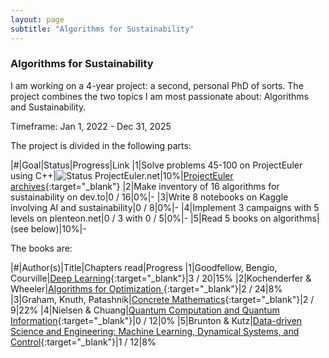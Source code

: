 ```yaml
---
layout: page
subtitle: "Algorithms for Sustainability"
---
```


### Algorithms for Sustainability

I am working on a 4-year project: a second, personal PhD of sorts. The project combines the two topics I am most passionate about: Algorithms and Sustainability.

Timeframe: Jan 1, 2022 - Dec 31, 2025

The project is divided in the following parts:

|#|Goal|Status|Progress|Link
|1|Solve problems 45-100 on ProjectEuler using C++|![Status ProjectEuler.net](https://projecteuler.net/profile/haroldmeerwaldt.png)|10%|[ProjectEuler archives](https://projecteuler.net/archives){:target="_blank"}
|2|Make inventory of 16 algorithms for sustainability on dev.to|0 / 16|0%|-
|3|Write 8 notebooks on Kaggle involving AI and sustainability|0 / 8|0%|-
|4|Implement 3 campaigns with 5 levels on plenteon.net|0 / 3 with 0 / 5|0%|-
|5|Read 5 books on algorithms|(see below)|10%|-

The books are:

|#|Author(s)|Title|Chapters read|Progress
|1|Goodfellow, Bengio, Courville|[Deep Learning](http://www.worldcat.org/oclc/1039124561){:target="_blank"}|3 / 20|15%
|2|Kochenderfer & Wheeler|[Algorithms for Optimization ](http://www.worldcat.org/oclc/1105626979){:target="_blank"}|2 / 24|8%
|3|Graham, Knuth, Patashnik|[Concrete Mathematics](http://www.worldcat.org/oclc/1267922408){:target="_blank"}|2 / 9|22%
|4|Nielsen & Chuang|[Quantum Computation and Quantum Information](http://www.worldcat.org/oclc/1288064265){:target="_blank"}|0 / 12|0%
|5|Brunton & Kutz|[Data-driven Science and Engineering: Machine Learning, Dynamical Systems, and Control](http://www.worldcat.org/oclc/1249965770){:target="_blank"}|1 / 12|8%